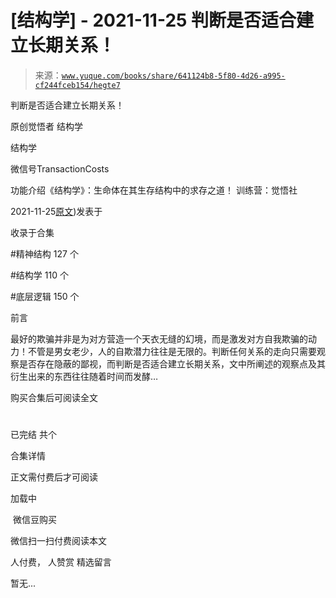 # [结构学] - 2021-11-25 判断是否适合建立长期关系！

> 来源：[`www.yuque.com/books/share/641124b8-5f80-4d26-a995-cf244fceb154/hegte7`](https://www.yuque.com/books/share/641124b8-5f80-4d26-a995-cf244fceb154/hegte7)



判断是否适合建立长期关系！ 

原创觉悟者 结构学 

结构学 

微信号TransactionCosts 

功能介绍《结构学》：生命体在其生存结构中的求存之道！ 训练营：觉悟社 

2021-11-25[原文](https://mp.weixin.qq.com/s?__biz=MzIzMDYwOTM0Mg==&mid=2247486696&idx=1&sn=be424179f3b7c0376f9fcbf0ef40311a&chksm=e8b19439dfc61d2f07d7dbaaf503874e39a6efc87787e6afacead815672d7e30cbb7aa6d70dc#rd))发表于 

收录于合集 

#精神结构 127 个 

#结构学 110 个 

#底层逻辑 150 个 

前言 

最好的欺骗并非是为对方营造一个天衣无缝的幻境，而是激发对方自我欺骗的动力！不管是男女老少，人的自欺潜力往往是无限的。判断任何关系的走向只需要观察是否存在隐蔽的鄙视，而判断是否适合建立长期关系，文中所阐述的观察点及其衍生出来的东西往往随着时间而发酵… 

购买合集后可阅读全文 

# 

已完结 共个 

合集详情 

正文需付费后才可阅读 

加载中 

 微信豆购买 

微信扫一扫付费阅读本文 

人付费， 人赞赏 <ne-h3 id="U9RzC" data-lake-id="U9RzC"><ne-heading-ext><ne-heading-anchor></ne-heading-anchor><ne-heading-fold></ne-heading-fold></ne-heading-ext><ne-heading-content>精选留言</ne-heading-content></ne-h3> 

暂无...
